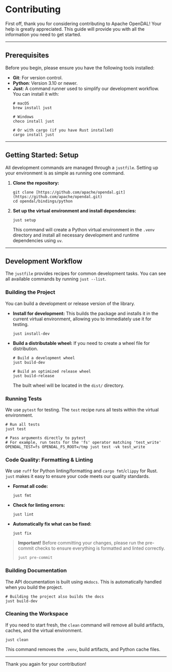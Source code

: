# Contributing

First off, thank you for considering contributing to Apache OpenDAL! Your help is greatly appreciated. This guide will provide you with all the information you need to get started.

---

## Prerequisites

Before you begin, please ensure you have the following tools installed:

* **Git**: For version control.
* **Python**: Version 3.10 or newer.
* **Just**: A command runner used to simplify our development workflow. You can install it with:
    ```shell
    # macOS
    brew install just

    # Windows
    choco install just

    # Or with cargo (if you have Rust installed)
    cargo install just
    ```

---

## Getting Started: Setup

All development commands are managed through a `justfile`. Setting up your environment is as simple as running one command.

1.  **Clone the repository:**
    ```shell
    git clone [https://github.com/apache/opendal.git](https://github.com/apache/opendal.git)
    cd opendal/bindings/python
    ```

2.  **Set up the virtual environment and install dependencies:**
    ```shell
    just setup
    ```
    This command will create a Python virtual environment in the `.venv` directory and install all necessary development and runtime dependencies using `uv`.

---

## Development Workflow

The `justfile` provides recipes for common development tasks. You can see all available commands by running `just --list`.

### Building the Project

You can build a development or release version of the library.

* **Install for development:** This builds the package and installs it in the current virtual environment, allowing you to immediately use it for testing.
    ```shell
    just install-dev
    ```

* **Build a distributable wheel:** If you need to create a wheel file for distribution.
    ```shell
    # Build a development wheel
    just build-dev

    # Build an optimized release wheel
    just build-release
    ```
    The built wheel will be located in the `dist/` directory.

### Running Tests

We use `pytest` for testing. The `test` recipe runs all tests within the virtual environment.

```shell
# Run all tests
just test

# Pass arguments directly to pytest
# For example, run tests for the 'fs' operator matching 'test_write'
OPENDAL_TEST=fs OPENDAL_FS_ROOT=/tmp just test -vk test_write
````

### Code Quality: Formatting & Linting

We use `ruff` for Python linting/formatting and `cargo fmt`/`clippy` for Rust. `just` makes it easy to ensure your code meets our quality standards.

  * **Format all code:**

    ```shell
    just fmt
    ```

  * **Check for linting errors:**

    ```shell
    just lint
    ```

  * **Automatically fix what can be fixed:**

    ```shell
    just fix
    ```

> **Important\!** Before committing your changes, please run the pre-commit checks to ensure everything is formatted and linted correctly.
>
> ```shell
> just pre-commit
> ```

### Building Documentation

The API documentation is built using `mkdocs`. This is automatically handled when you build the project.

```shell
# Building the project also builds the docs
just build-dev
```

### Cleaning the Workspace

If you need to start fresh, the `clean` command will remove all build artifacts, caches, and the virtual environment.

```shell
just clean
```

This command removes the `.venv`, build artifacts, and Python cache files.

-----

Thank you again for your contribution\!
